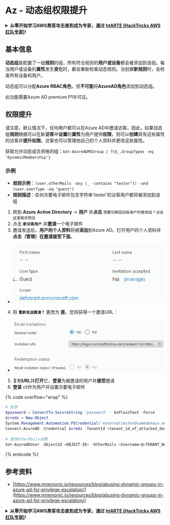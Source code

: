 # Az - 动态组权限提升

<details>

<summary><strong>从零开始学习AWS黑客攻击直到成为专家，通过</strong> <a href="https://training.hacktricks.xyz/courses/arte"><strong>htARTE (HackTricks AWS红队专家)</strong></a><strong>!</strong></summary>

支持HackTricks的其他方式：

* 如果您想在**HackTricks中看到您的公司广告**或**下载HackTricks的PDF**，请查看[**订阅计划**](https://github.com/sponsors/carlospolop)！
* 获取[**官方PEASS & HackTricks商品**](https://peass.creator-spring.com)
* 发现[**PEASS家族**](https://opensea.io/collection/the-peass-family)，我们独家的[**NFTs系列**](https://opensea.io/collection/the-peass-family)
* **加入** 💬 [**Discord群组**](https://discord.gg/hRep4RUj7f) 或 [**telegram群组**](https://t.me/peass) 或在 **Twitter** 🐦 上**关注**我 [**@carlospolopm**](https://twitter.com/carlospolopm)**。**
* **通过向** [**HackTricks**](https://github.com/carlospolop/hacktricks) 和 [**HackTricks Cloud**](https://github.com/carlospolop/hacktricks-cloud) github仓库提交PR来分享您的黑客技巧。**

</details>

## 基本信息

**动态组**是配置了一组**规则**的组，所有符合规则的**用户或设备**都会被添加到该组。每当用户或设备的**属性**发生**变化**时，都会重新检查动态规则。当创建**新规则**时，会检查所有设备和用户。

动态组可以分配**Azure RBAC角色**，但**不可能**将**AzureAD角色**添加到动态组。

此功能需要Azure AD premium P1许可证。

## 权限提升

请注意，默认情况下，任何用户都可以在Azure AD中邀请访客，因此，如果动态组**规则**根据可以在新**访客**中**设置**的**属性**为用户提供**权限**，则可以**创建**具有这些属性的访客并**提升权限**。访客也可以管理他自己的个人资料并更改这些属性。

获取允许动态成员资格的组：`Get-AzureADMSGroup | ?{$_.GroupTypes -eq 'DynamicMembership'}`

### 示例

* **规则示例**：`(user.otherMails -any (_ -contains "tester")) -and (user.userType -eq "guest")`
* **规则描述**：任何次要电子邮件包含字符串'tester'的访客用户都将被添加到该组

1. 转到 **Azure Active Directory** -> **用户** 并**点击** `想要切换回旧版用户列表体验？点击这里离开预览`
2. 点击 **`新访客用户`** 并**邀请**一个电子邮件
3. 邀请发送后，**用户的个人资料**将被**添加**到Azure AD。打开用户的个人资料并**点击（管理）在邀请接受下面**。
* ![](<../../../.gitbook/assets/image (87) (1).png>)
4. 将 **`重新发送邀请？`** 更改为 **是**，您将获得一个邀请URL：
* ![](<../../../.gitbook/assets/image (11) (1) (2) (1).png>)
5. 复制**URL**并**打开**它，**登录**为被邀请的用户并**接受**邀请
6.  **登录** cli作为用户并设置次要电子邮件

{% code overflow="wrap" %}
```powershell
# 登录
$password = ConvertTo-SecureString 'password' - AsPlainText -Force
$creds = New-Object
System.Management.Automation.PSCredential('externaltester@somedomain.onmicrosoft.com', $Password)
Connect-AzureAD -Credential $creds -TenantId <tenant_id_of_attacked_domain>

# 更改OtherMails设置
Set-AzureADUser -ObjectId <OBJECT-ID> -OtherMails <Username>@<TENANT_NAME>.onmicrosoft.com -Verbose
```
{% endcode %}



## 参考资料

* [https://www.mnemonic.io/resources/blog/abusing-dynamic-groups-in-azure-ad-for-privilege-escalation/](https://www.mnemonic.io/resources/blog/abusing-dynamic-groups-in-azure-ad-for-privilege-escalation/)

<details>

<summary><strong>从零开始学习AWS黑客攻击直到成为专家，通过</strong> <a href="https://training.hacktricks.xyz/courses/arte"><strong>htARTE (HackTricks AWS红队专家)</strong></a><strong>!</strong></summary>

支持HackTricks的其他方式：

* 如果您想在**HackTricks中看到您的公司广告**或**下载HackTricks的PDF**，请查看[**订阅计划**](https://github.com/sponsors/carlospolop)！
* 获取[**官方PEASS & HackTricks商品**](https://peass.creator-spring.com)
* 发现[**PEASS家族**](https://opensea.io/collection/the-peass-family)，我们独家的[**NFTs系列**](https://opensea.io/collection/the-peass-family)
* **加入** 💬 [**Discord群组**](https://discord.gg/hRep4RUj7f) 或 [**telegram群组**](https://t.me/peass) 或在 **Twitter** 🐦 上**关注**我 [**@carlospolopm**](https://twitter.com/carlospolopm)**。**
* **通过向** [**HackTricks**](https://github.com/carlospolop/hacktricks) 和 [**HackTricks Cloud**](https://github.com/carlospolop/hacktricks-cloud) github仓库提交PR来分享您的黑客技巧。**

</details>
